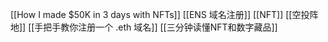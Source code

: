 [[How I made $50K in 3 days with NFTs]]
[[ENS 域名注册]]
[[NFT]]
[[空投阵地]]
[[手把手教你注册一个 .eth 域名]]
[[三分钟读懂NFT和数字藏品]]
